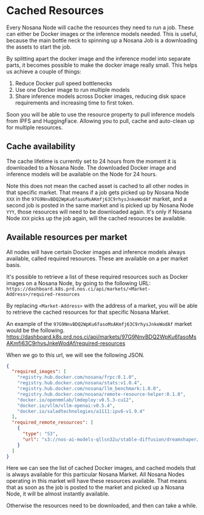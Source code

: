 # Cached Resources

Every Nosana Node will cache the resources they need to run a job. 
These can either be Docker images or the inference models needed. 
This is useful, because the main bottle neck to spinning up a Nosana Job is a downloading the assets to start the job.

By splitting apart the docker image and the inference model into separate parts, it becomes possible to make the docker image really small. 
This helps us achieve a couple of things:

1. Reduce Docker pull speed bottlenecks
2. Use one Docker image to run multiple models
3. Share inference models across Docker images, reducing disk space requirements and increasing time to first token.

Soon you will be able to use the resource property to pull inference models from IPFS and HuggingFace.
Allowing you to pull, cache and auto-clean up for multiple resources.

## Cache availability

The cache lifetime is currently set to 24 hours from the moment it is downloaded to a Nosana Node.
The downloaded Docker image and inference models will be available on the Node for 24 hours.

Note this does not mean the cached asset is cached to all other nodes in that specific market.
That means if a job gets picked up by Nosana Node `XXX` in the `97G9NnvBDQ2WpKu6fasoMsAKmfj63C9rhysJnkeWodAf` market, and a second job is posted in the same market and is picked up by Nosana Node `YYY`, those resources will need to be downloaded again.
It's only if Nosana Node `XXX` picks up the job again, will the cached resources be available.

## Available resources per market

All nodes will have certain Docker images and inference models always available, called required resources.
These are available on a per market basis.

It's possible to retrieve a list of these required resources such as Docker images on a Nosana Node, by going to the following URL:
`https://dashboard.k8s.prd.nos.ci/api/markets/<Market-Address>/required-resources`

By replacing `<Market-Address>` with the address of a market, you will be able to retrieve the cached resources for that specific Nosana Market.

An example of the `97G9NnvBDQ2WpKu6fasoMsAKmfj63C9rhysJnkeWodAf` market would be the following.
https://dashboard.k8s.prd.nos.ci/api/markets/97G9NnvBDQ2WpKu6fasoMsAKmfj63C9rhysJnkeWodAf/required-resources

When we go to this url, we will see the following JSON. 

```json
{
  "required_images": [
    "registry.hub.docker.com/nosana/frpc:0.1.0",
    "registry.hub.docker.com/nosana/stats:v1.0.4",
    "registry.hub.docker.com/nosana/llm_benchmark:1.0.0",
    "registry.hub.docker.com/nosana/remote-resource-helper:0.1.0",
    "docker.io/openmmlab/lmdeploy:v0.5.3-cu12",
    "docker.io/vllm/vllm-openai:v0.5.4",
    "docker.io/saladtechnologies/a1111:ipv6-v1.9.4"
  ],
  "required_remote_resources": [
    {
      "type": "S3",
      "url": "s3://nos-ai-models-qllsn32u/stable-diffusion/dreamshaper/8"
    }
  ]
}
```

Here we can see the list of cached Docker images, and cached models that is always available for this particular Nosana Market. 
All Nosana Nodes operating in this market will have these resources available. 
That means that as soon as the job is posted to the market and picked up a Nosana Node, it will be almost instantly available.

Otherwise the resources need to be downloaded, and then can take a while. 

